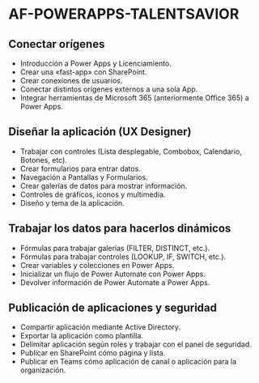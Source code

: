# AF-POWERAPPS-TALENTSAVIOR

## Conectar orígenes
- Introducción a Power Apps y Licenciamiento.
- Crear una «fast-app» con SharePoint.
- Crear conexiones de usuarios.
- Conectar distintos orígenes externos a una sola App.
- Integrar herramientas de Microsoft 365 (anteriormente Office 365) a Power Apps.

## Diseñar la aplicación (UX Designer)
- Trabajar con controles (Lista desplegable, Combobox, Calendario, Botones, etc).
- Crear formularios para entrar datos.
- Navegación a Pantallas y Formularios.
- Crear galerías de datos para mostrar información.
- Controles de gráficos, iconos y multimedia.
- Diseño y tema de la aplicación.

## Trabajar los datos para hacerlos dinámicos
- Fórmulas para trabajar galerías (FILTER, DISTINCT, etc.).
- Fórmulas para trabajar controles (LOOKUP, IF, SWITCH, etc.).
- Crear variables y colecciones en Power Apps.
- Inicializar un flujo de Power Automate con Power Apps.
- Devolver información de Power Automate a Power Apps.

## Publicación de aplicaciones y seguridad
- Compartir aplicación mediante Active Directory.
- Exportar la aplicación como plantilla.
- Delimitar aplicación según roles y trabajar con el panel de seguridad.
- Publicar en SharePoint cómo página y lista.
- Publicar en Teams cómo aplicación de canal o aplicación para la organización.
